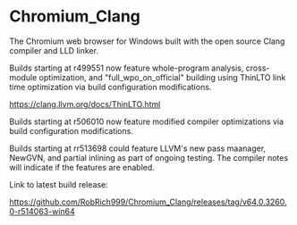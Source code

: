 # Chromium_Clang

The Chromium web browser for Windows built with the open source Clang compiler and LLD linker.

Builds starting at r499551 now feature whole-program analysis, cross-module optimization, and "full_wpo_on_official" building using ThinLTO link time optimization via build configuration modifications.

https://clang.llvm.org/docs/ThinLTO.html

Builds starting at r506010 now feature modified compiler optimizations via build configuration modifications.

Builds starting at rr513698 could feature LLVM's new pass maanager, NewGVN, and partial inlining as part of ongoing testing. The compiler notes will indicate if the features are enabled.

Link to latest build release:

https://github.com/RobRich999/Chromium_Clang/releases/tag/v64.0.3260.0-r514063-win64
